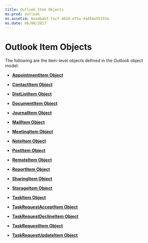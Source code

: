 ```yaml
---
title: Outlook Item Objects
ms.prod: outlook
ms.assetid: 6ea4babf-facf-4018-ef5a-4a484e55153a
ms.date: 06/08/2017
---
```



# Outlook Item Objects

The following are the item-level objects defined in the Outlook object model:


-  **[AppointmentItem Object](appointmentitem-object-outlook.md)**
    
-  **[ContactItem Object](contactitem-object-outlook.md)**
    
-  **[DistListItem Object](distlistitem-object-outlook.md)**
    
-  **[DocumentItem Object](documentitem-object-outlook.md)**
    
-  **[JournalItem Object](journalitem-object-outlook.md)**
    
-  **[MailItem Object](mailitem-object-outlook.md)**
    
-  **[MeetingItem Object](meetingitem-object-outlook.md)**
    
-  **[NoteItem Object](noteitem-object-outlook.md)**
    
-  **[PostItem Object](postitem-object-outlook.md)**
    
-  **[RemoteItem Object](remoteitem-object-outlook.md)**
    
-  **[ReportItem Object](reportitem-object-outlook.md)**
    
-  **[SharingItem Object](sharingitem-object-outlook.md)**
    
-  **[StorageItem Object](storageitem-object-outlook.md)**
    
-  **[TaskItem Object](taskitem-object-outlook.md)**
    
-  **[TaskRequestAcceptItem Object](taskrequestacceptitem-object-outlook.md)**
    
-  **[TaskRequestDeclineItem Object](taskrequestdeclineitem-object-outlook.md)**
    
-  **[TaskRequestItem Object](taskrequestitem-object-outlook.md)**
    
-  **[TaskRequestUpdateItem Object](taskrequestupdateitem-object-outlook.md)**
    





